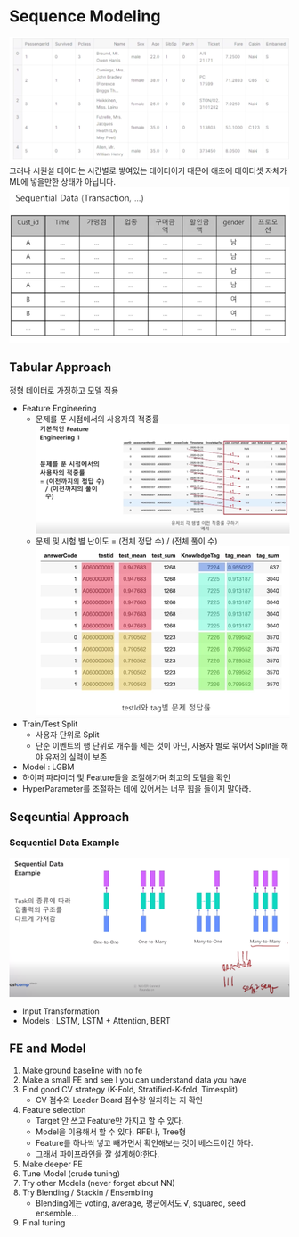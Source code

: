 # Sequence Modeling
![타이타닉 데이터는 시퀀스가 아니죠.](images/2023-05-02-15-39-47.png)
그러나 시퀀셜 데이터는 시간별로 쌓여있는 데이터이기 때문에 애초에 데이터셋 자체가 ML에 넣을만한 상태가 아닙니다.
![](images/2023-05-02-15-40-56.png)


## Tabular Approach
정형 데이터로 가정하고 모델 적용
* Feature Engineering
  * 문제를 푼 시점에서의 사용자의 적중률 ![](images/2023-05-02-15-53-49.png)
  * 문제 및 시험 별 난이도 = (전체 정답 수) / (전체 풀이 수) ![](images/2023-05-02-15-54-54.png)
* Train/Test Split
  * 사용자 단위로 Split
  * 단순 이벤트의 행 단위로 개수를 세는 것이 아닌, 사용자 별로 묶어서 Split을 해야 유저의 실력이 보존 
* Model : LGBM
* 하이퍼 파라미터 및 Feature들을 조절해가며 최고의 모델을 확인
* HyperParameter를 조절하는 데에 있어서는 너무 힘을 들이지 말아라.



## Seqeuntial Approach
### Sequential Data Example
![](images/2023-05-02-16-38-16.png)


* Input Transformation
* Models : LSTM, LSTM + Attention, BERT

## FE and Model
1. Make ground baseline with no fe
2. Make a small FE and see I you can understand data you have
3. Find good CV strategy (K-Fold, Stratified-K-fold, Timesplit)
   * CV 점수와 Leader Board 점수랑 일치하는 지 확인
4. Feature selection
   * Target 안 쓰고 Feature만 가지고 할 수 있다. 
   * Model을 이용해서 할 수 있다. RFE나, Tree형
   * Feature를 하나씩 넣고 빼가면서 확인해보는 것이 베스트이긴 하다.
   * 그래서 파이프라인을 잘 설계해야한다. 
5. Make deeper FE
6. Tune Model (crude tuning)
7. Try other Models (never forget about NN)
8. Try Blending / Stackin / Ensembling 
   * Blending에는 voting, average, 평균에서도 $\sqrt$, squared, seed ensemble... 
9.  Final tuning 